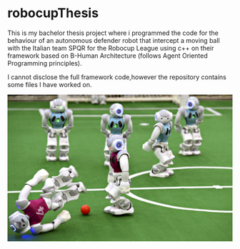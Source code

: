 # robocupThesis

This is my bachelor thesis project where i programmed the code for the behaviour of an autonomous defender robot that intercept a moving ball with the Italian team SPQR for the Robocup League
using c++ on their framework based on B-Human Architecture (follows Agent Oriented Programming principles).

I cannot disclose the full framework code,however the repository contains some files I have worked on.

![Robots NAO playing](ImmaginiGiac/robot.jpg)
